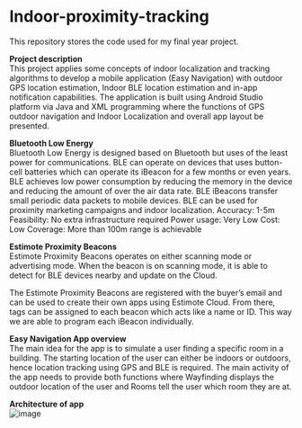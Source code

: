 # Indoor-proximity-tracking
This repository stores the code used for my final year project. 

**Project description**  
This project applies some concepts of indoor localization and tracking algorithms to 
develop a mobile application (Easy Navigation) with outdoor GPS location estimation, 
Indoor BLE location estimation and in-app notification capabilities. The application 
is built using Android Studio platform via Java and XML programming where the functions 
of GPS outdoor navigation and Indoor Localization and overall app layout be presented. 

**Bluetooth Low Energy**  
Bluetooth Low Energy is designed based on Bluetooth but uses of the least power for 
communications. BLE can operate on devices that uses button-cell batteries which can 
operate its iBeacon for a few months or even years. BLE achieves low power consumption 
by reducing the memory in the device and reducing the amount of over the air data rate. 
BLE iBeacons transfer small periodic data packets to mobile devices. 
BLE can be used for proximity marketing campaigns and indoor localization.
Accuracy: 1-5m
Feasibility: No extra infrastructure required
Power usage: Very Low
Cost: Low
Coverage: More than 100m range is achievable

**Estimote Proximity Beacons**  
Estimote Proximity Beacons operates on either scanning mode or advertising mode. 
When the beacon is on scanning mode, it is able to detect for BLE devices nearby 
and update on the Cloud.

The Estimote Proximity Beacons are registered with the buyer’s email and can be
used to create their own apps using Estimote Cloud. From there, tags can be assigned 
to each beacon which acts like a name or ID. This way we are able to program each 
iBeacon individually.

**Easy Navigation App overview**  
The main idea for the app is to simulate a user finding a specific room in a building. 
The starting location of the user can either be indoors or outdoors, hence location 
tracking using GPS and BLE is required. The main activity of the app needs to provide 
both functions where Wayfinding displays the outdoor location of the user and Rooms 
tell the user which room they are at.

**Architecture of app**  
![image](https://github.com/p23Jacob75/Indoor-proximity-tracking/assets/83536201/2074ffb1-929c-4c17-bb05-db925dbec965)
